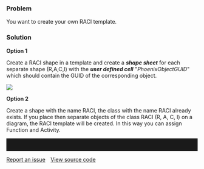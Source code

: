 ### Problem

You want to create your own RACI template.

### Solution

**Option 1**

Create a RACI shape in a template and create a ***shape sheet*** for
each separate shape (R,A,C,I) with the ***user defined
cell*** "*PhoenixObjectGUID*" which should contain the GUID of the
corresponding object.

![](//images.ctfassets.net/utx1h0gfm1om/12Cc1UQeSQ0moiKIQ6ScKk/f5854d096901e990a8fbe8440c8bb895/329396.png)

**Option 2**

Create a shape with the name RACI, the class with the name RACI already
exists. If you place then separate objects of the class RACI (R, A, C,
I) on a diagram, the RACI template will be created. In this way you can
assign Function and Activity.


<hr style="padding-top:2rem" />
<a href="https://github.com/process4/docs/issues" target="_blank" class="bgw btn btn-primary btn-lg shadow-sm">Report an issue</a>
<a href="https://github.com/process4/docs" target="_blank" class="bgw btn btn-primary btn-lg shadow-sm" style="margin-left:10px;">View source code</a>